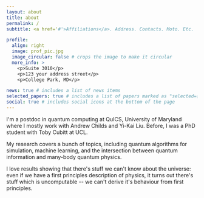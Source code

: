 ```yaml
---
layout: about
title: about
permalink: /
subtitle: <a href='#'>Affiliations</a>. Address. Contacts. Moto. Etc.

profile:
  align: right
  image: prof_pic.jpg
  image_circular: false # crops the image to make it circular
  more_info: >
    <p>Suite 3010</p>
    <p>123 your address street</p>
    <p>College Park, MD</p>

news: true # includes a list of news items
selected_papers: true # includes a list of papers marked as "selected={true}"
social: true # includes social icons at the bottom of the page
---
```


I'm a postdoc in quantum computing at QuICS, University of Maryland where I mostly work with Andrew Childs and Yi-Kai Liu. Before, I was a PhD student with Toby Cubitt at UCL.

My research covers a bunch of topics, including quantum algorithms for simulation, machine learning, and the intersection between quantum information and many-body quantum physics.

I love results showing that there's stuff we can't know about the universe: even if we have a first principles description of physics, it turns out there's stuff which is uncomputable -- we can't derive it's behaviour from first principles.